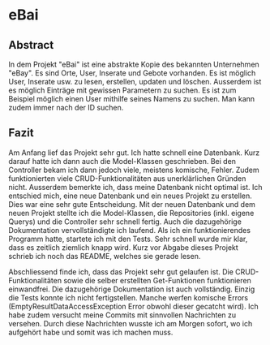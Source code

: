 # eBai

## Abstract

In dem Projekt "eBai" ist eine abstrakte Kopie des bekannten Unternehmen "eBay". Es sind Orte, User, Inserate und Gebote
vorhanden. Es ist möglich User, Inserate usw. zu lesen, erstellen, updaten und löschen. Ausserdem ist es möglich
Einträge mit gewissen Parametern zu suchen. Es ist zum Beispiel möglich einen User mithilfe seines Namens zu suchen. Man
kann zudem immer nach der ID suchen.

## Fazit

Am Anfang lief das Projekt sehr gut. Ich hatte schnell eine Datenbank. Kurz darauf hatte ich dann auch die Model-Klassen
geschrieben. Bei den Controller bekam ich dann jedoch viele, meistens komische, Fehler. Zudem funktionierten viele
CRUD-Funktionalitäten aus unerklärlichen Gründen nicht. Ausserdem bemerkte ich, dass meine Datenbank nicht optimal ist.
Ich entschied mich, eine neue Datenbank und ein neues Projekt zu erstellen. Dies war eine sehr gute Entscheidung. Mit
der neuen Datenbank und dem neuen Projekt stellte ich die Model-Klassen, die Repositories (inkl. eigene Querys) und die
Controller sehr schnell fertig. Auch die dazugehörige Dokumentation vervollständigte ich laufend. Als ich ein
funktionierendes Programm hatte, startete ich mit den Tests. Sehr schnell wurde mir klar, dass es zeitlich ziemlich
knapp wird. Kurz vor Abgabe dieses Projekt schrieb ich noch das README, welches sie gerade lesen.

Abschliessend finde ich, dass das Projekt sehr gut gelaufen ist. Die CRUD-Funktionalitäten sowie die selber erstellten
Get-Funktionen funktionieren einwandfrei. Die dazugehörige Dokumentation ist auch vollständig. Einzig die Tests konnte
ich nicht fertigstellen. Manche werfen komische Errors (EmptyResultDataAccessException Error obwohl dieser gecatcht
wird). Ich habe zudem versucht meine Commits mit sinnvollen Nachrichten zu versehen. Durch diese Nachrichten wusste ich
am Morgen sofort, wo ich aufgehört habe und somit was ich machen muss.